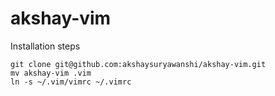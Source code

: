 # akshay-vim

Installation steps
```
git clone git@github.com:akshaysuryawanshi/akshay-vim.git
mv akshay-vim .vim
ln -s ~/.vim/vimrc ~/.vimrc
```
